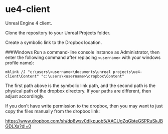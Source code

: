 # ue4-client
Unreal Engine 4 client.

Clone the repository to your Unreal Projects folder.

Create a symbolic link to the Dropbox location.

###Windows
Run a command-line console instance as Administrator, then enter the following command after replacing `<username>` with your windows profile name):
```
mklink /J "c:\users\<username>\documents\unreal projects\ue4-client\Content" "c:\users\<username>\dropbox\Content"
```
The first path above is the symbolic link path, and the second path is the physical path of the dropbox directory. If your paths are different, then adjust accordingly.

If you don't have write permission to the dropbox, then you may want to just copy the files manually from the dropbox link:

https://www.dropbox.com/sh/dp8wsv0dlkpuob5/AACUgZqGbteGSPRuSkJBGDLXa?dl=0
